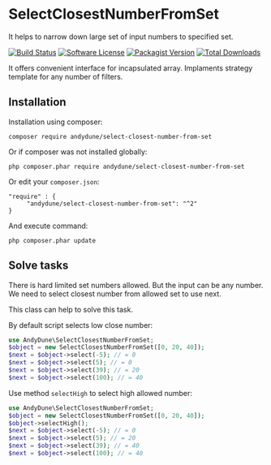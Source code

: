 # SelectClosestNumberFromSet
It helps to narrow down large set of input numbers to specified set.

[![Build Status](https://travis-ci.org/AndyDune/SelectClosestNumberFromSet.svg?branch=master)](https://travis-ci.org/AndyDune/SelectClosestNumberFromSet)
[![Software License](https://img.shields.io/badge/license-MIT-brightgreen.svg?style=flat-square)](LICENSE)
[![Packagist Version](https://img.shields.io/packagist/v/andydune/select-closest-number-from-set.svg?style=flat-square)](https://packagist.org/packages/andydune/select-closest-number-from-set)
[![Total Downloads](https://img.shields.io/packagist/dt/andydune/select-closest-number-from-set.svg?style=flat-square)](https://packagist.org/packages/andydune/select-closest-number-from-set)


It offers convenient interface for incapsulated array. Implaments strategy template for any number of filters.


Installation
------------

Installation using composer:

```
composer require andydune/select-closest-number-from-set
```
Or if composer was not installed globally:
```
php composer.phar require andydune/select-closest-number-from-set
```
Or edit your `composer.json`:
```
"require" : {
     "andydune/select-closest-number-from-set": "^2"
}

```
And execute command:
```
php composer.phar update
```

Solve tasks
-----------

There is hard limited set numbers allowed. But the input can be any number.
We need to select closest number from allowed set to use next.

This class can help to solve this task.

By default script selects low close number:
```php
use AndyDune\SelectClosestNumberFromSet;
$object = new SelectClosestNumberFromSet([0, 20, 40]);
$next = $object->select(-5); // = 0
$next = $object->select(5); // = 0
$next = $object->select(39); // = 20
$next = $object->select(100); // = 40
```  


Use method `selectHigh` to select high allowed number:
```php
use AndyDune\SelectClosestNumberFromSet;
$object = new SelectClosestNumberFromSet([0, 20, 40]);
$object->selectHigh();
$next = $object->select(-5); // = 0
$next = $object->select(5); // = 20
$next = $object->select(39); // = 40
$next = $object->select(100); // = 40
```  

